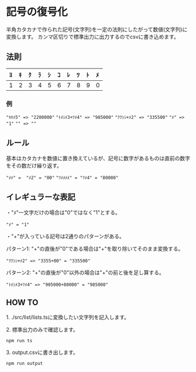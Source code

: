 # 記号の復号化

半角カタカナで作られた記号(文字列)を一定の法則にしたがって数値(文字列)に変換します。
カンマ区切りで標準出力に出力するのでcsvに書き込めます。

## 法則

| ﾖ | ｷ | ｸ | ﾗ | ｼ | ｺ | ﾚ | ﾂ | ﾄ | ﾒ |
|:--|:--|:--|:--|:--|:--|:--|:--|:--|:--|
| 1 | 2 | 3 | 4 | 5 | 6 | 7 | 8 | 9 | 0 |

### 例

`
"ｷｷﾒ5" => "2200000"
`
`
"ﾄﾒｼﾒ3+ﾂﾒ4" => "985000"
`
`
"ｸｸｼｼ+ﾒ2" => "335500"
`
`
"ﾒ" => "1"
`
`
"" => ""
`

## ルール

基本はカタカナを数値に置き換えているが、記号に数字があるものは直前の数字をその数だけ繰り返す。

`
"ﾒﾒ" =  "ﾒ2" = "00"
`
`
"ﾂﾒﾒﾒﾒ" = "ﾂﾒ4" = "80000"
`

## イレギュラーな表記

・"ﾒ"一文字だけの場合は"0"ではなく"1"とする。

`
"ﾒ" = "1"
`

・"+"が入っている記号は2通りのパターンがある。

パターン1: "+"の直後が"0"である場合は"+"を取り除いてそのまま変換する。

`
"ｸｸｼｼ+ﾒ2" => "3355+00" = "335500"
`

パターン2: "+"の直後が"0"以外の場合は"+"の前と後を足し算する。

`
"ﾄﾒｼﾒ3+ﾂﾒ4" => "905000+80000" = "985000"
`

## HOW TO

1\. ./src/list/lists.tsに変換したい文字列を記入します。

2\. 標準出力のみで確認します。

```shell
npm run ts
```

3\.  output.csvに書き出します。

```shell
npm run output
```
